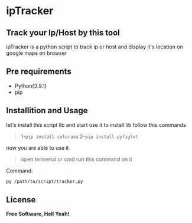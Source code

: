 # ipTracker
## Track your Ip/Host by this tool
ipTracker is a python script to track ip or host and display it's location on google maps on browser
## Pre requirements
- Python(3.9.1)
- pip

## Installition and Usage

let's install this script lib and start use it
to install lib follow this commands
>1-```pip install colorama```
>2-```pip install pyfiglet```

now you are able to use it 
>open termenal or cmd 
>run this command  on it

Command:
```sh
py /path/to/script/tracker.py
```


## License

**Free Software, Hell Yeah!**
